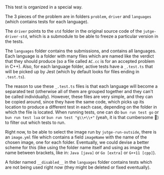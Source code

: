 This test is organized in a special way.

The 3 pieces of the problem are in folders `problem`, `driver` and `languages` (which contains tests for each language).

The `driver` points to the `std` folder in the original source code of the `jutge-driver-std`, which is a submodule to be able to freeze a particular version in the tests.

The `languages` folder contains the submissions, and contains all languages.
Each language is a folder with many files which are named like the verdict that they should produce (so a file called `AC.cc` is for an accepted problem in C++). Also, for each language folder, active tests have a `_.test.ts` that will be picked up by Jest (which by default looks for files ending in `.test.ts`). 

The reason to use these `_.test.ts` files is that each language will become a separated test (otherwise all of them are grouped together and they can't be called individually).  However, these files are very simple, and they can be copied around, since they have the same code, which picks up its location to produce a different test in each case, depending on the folder in which the file is located. When running tests, one can do `bun run test go` or `bun run test lua` or `bun run test "g\\+\\+"` (yeah, it is that cumbersome 🤢) to filter out which tests to run.

Right now, to be able to select the image run by `jutge-run-outside`, there is an `image.yml` file which contains a field `imageName` with the name of the chosen image, one for each folder. Eventually, we could devise a better scheme for this (like using the folder name itself and using as image the name between brackets, like in: `Java [java]` or `Go [extra]` or `G++11 [cpp]`).

A folder named `__disabled__` in the `languages` folder contains tests which are not being used right now (they might be deleted or fixed eventually).
